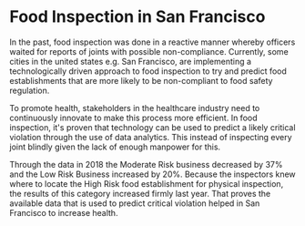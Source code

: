 # Food Inspection in San Francisco

In the past, food inspection was done in a reactive manner whereby officers waited for reports of joints with possible non-compliance. Currently, some cities in the united states e.g. San Francisco, are implementing a technologically driven approach to food  inspection to try and predict food establishments that are more likely to be non-compliant to food safety regulation. 

To promote health, stakeholders in the healthcare industry need to continuously innovate to make this process more efficient. In food inspection, it's proven that technology can be used to predict a likely critical violation through the use of data analytics. This instead of inspecting every joint blindly given the lack of enough manpower for this.

Through the data in 2018 the Moderate Risk business decreased by 37% and the Low Risk Business increased by 20%. Because the inspectors knew where to locate the High Risk food establishment for physical inspection, the results of this category increased firmly last year. That proves the available data that is used to predict critical violation helped in San Francisco to increase health. 

